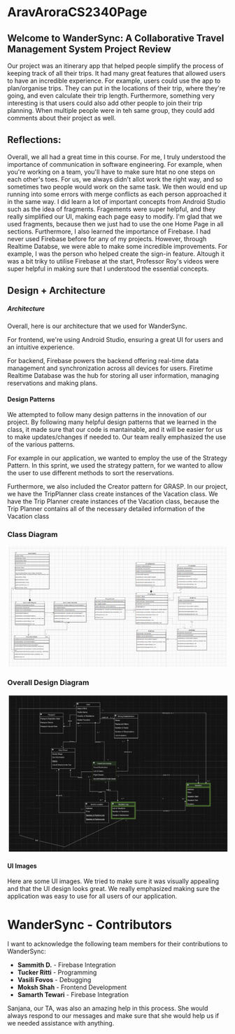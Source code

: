 # AravAroraCS2340Page

## Welcome to WanderSync: A Collaborative Travel Management System Project Review

Our project was an itinerary app that helped people simplify the process of keeping track of all their trips. It had many great features that allowed users to have an incredible experience. For example, users could use the app to plan/organise trips. They can put in the locations of their trip, where they're going, and even calculate their trip length. Furthermore, something very interesting is that users could also add other people to join their trip planning. When multiple people were in teh same group, they could add comments about their project as well.

## Reflections:

Overall, we all had a great time in this course. For me, I truly understood the importance of communication in software engineering. For example, when you're working on a team, you'll have to make sure htat no one steps on each other's toes. For us, we always didn't allot work the right way, and so sometimes two people would work on the same task. We then would end up running into some errors with merge conflicts as each person approached it in the same way. I did learn a lot of important concepts from Android Studio such as the idea of fragments. Fragements were super helpful, and they really simplified our UI, making each page easy to modify. I'm glad that we used fragments, because then we just had to use the one Home Page in all sections. Furthermore, I also learned the importance of Firebase. I had never used Firebase before for any of my projects. However, through Realtime Databse, we were able to make some incredible improvements. For example, I was the person who helped create the sign-in feature. Altough it was a bit triky to utilise Firebase at the start, Professor Roy's videos were super helpful in making sure that I understood the essential concepts. 

## Design + Architecture

##### Architecture
Overall, here is our architecture that we used for WanderSync.

For frontend, we're using Android Studio, ensuring a great UI for users and an intuitive experience.

For backend, Firebase powers the backend offering real-time data management and synchronization across all devices for users. Firetime Realtime Database was the hub for storing all user information, managing reservations and making plans.

#### Design Patterns

We attempted to follow many design patterns in the innovation of our project. By following many helpful design patterns that we learned in the class, it made sure that our code is mantainable, and it will be easier for us to make updates/changes if needed to. Our team really emphasized the use of the various patterns.

For example in our application, we wanted to employ the use of the Strategy Pattern.  In this sprint, we used the strategy pattern, for we wanted to allow the user to use different methods to sort the reservations. 

Furthermore, we also included the Creator pattern for GRASP. In our project, we have the TripPlanner class create instances of the Vacation class. We have the Trip Planner create instances of the Vacation class, because the Trip Planner contains all of the necessary detailed information of the Vacation class


### Class Diagram

![Design Class Diagram](images/Design_Class_Diagram.png "Design Class Diagram")

### Overall Design Diagram
![Design Diagram](images/Design_Diagram.png "Design Diagram Arav Arora")


####  UI Images

Here are some UI images. We tried to make sure it was visually appealing and that the UI design looks great. We really emphasized making sure the application was easy to use for all users of our application.
# WanderSync - Contributors

I want to acknowledge the following team members for their contributions to WanderSync:

- **Sammith D.** - Firebase Integration
- **Tucker Ritti** - Programming
- **Vasili Fovos** - Debugging
- **Moksh Shah** - Frontend Development
- **Samarth Tewari** - Firebase Integration

Sanjana, our TA, was also an amazing help in this process. She would always respond to our messages and make sure that she would help us if we needed assistance with anything.

